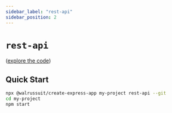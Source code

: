 ```yaml
---
sidebar_label: "rest-api"
sidebar_position: 2
---
```

# `rest-api`

([explore the code](https://github.com/Walrussuit101/create-express-app/tree/master/templates/rest-api))

## Quick Start
```bash
npx @walrussuit/create-express-app my-project rest-api --git
cd my-project
npm start